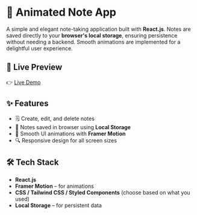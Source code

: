 # 📝 Animated Note App

A simple and elegant note-taking application built with **React.js**. Notes are saved directly to your **browser's local storage**, ensuring persistence without needing a backend. Smooth animations are implemented for a delightful user experience.

## 🚀 Live Preview

👉 [Live Demo](https://note-nest-ak.vercel.app/)

## ✨ Features

- 🗒️ Create, edit, and delete notes
- 💾 Notes saved in browser using **Local Storage**
- 🎨 Smooth UI animations with **Framer Motion**
- 🔍 Responsive design for all screen sizes
  

## 🛠️ Tech Stack

- **React.js**
- **Framer Motion** – for animations
- **CSS / Tailwind CSS / Styled Components** (choose based on what you used)
- **Local Storage** – for persistent data
